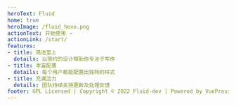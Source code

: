 ```yaml
---
heroText: Fluid
home: true
heroImage: /fluid_hexo.png
actionText: 开始使用 →
actionLink: /start/
features:
- title: 简洁至上
  details: 以简约的设计帮助你专注于写作
- title: 丰富配置
  details: 每个用户都能配置出独特的样式
- title: 充满活力
  details: 团队持续支持更新及处理反馈
footer: GPL Licensed | Copyright © 2022 Fluid-dev | Powered by VuePress
---
```

